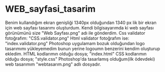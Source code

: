 # WEB_sayfasi_tasarim
Benim kullandığım ekran genişliği 1340px olduğundan 1340 px lik bir ekran için web sayfası tasarımı oluşturdum.
Kendi bilgisayarımda ki web sayfası görünümünü size "Web Sayfası.png" adı ile gönderdim.
Css validator fotoğrafım: "CSS.validator.png"
Html validator fotoğrafım ise: "index.validator.png"
Photoshop uygulamam bozuk olduğundan logo tasarımımı yükleyemedim bunun yerine logoumn benzerini kendim oluşturup ekledim.
HTML kodlarımın olduğu dosya; "index.html"
CSS kodlarımın olduğu dosya; "style.css"
Photoshop'da tasarlamış olduğum(ilk ödevdeki) web tasarımım "webtasarım.png" adlı dosyadır.
